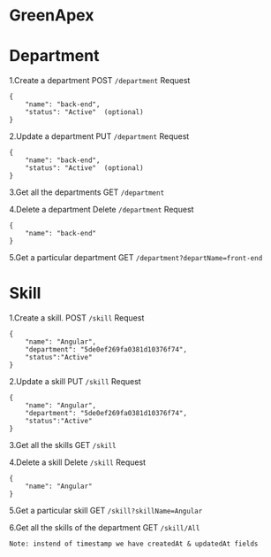 # GreenApex

# Department

1.Create a department
POST `/department`
Request
```
{
	"name": "back-end",
	"status": "Active"  (optional)
}
```

2.Update a department
PUT `/department`
Request
```
{
	"name": "back-end",
	"status": "Active"  (optional)
}
```

3.Get all the departments
GET `/department`

4.Delete a department
Delete `/department`
Request
```
{
	"name": "back-end"
}
```

5.Get a particular department
GET `/department?departName=front-end`



# Skill

1.Create a skill.
POST `/skill`
Request
```
{
	"name": "Angular",
	"department": "5de0ef269fa0381d10376f74",
	"status":"Active"
}
```

2.Update a skill
PUT `/skill`
Request
```
{
	"name": "Angular",
	"department": "5de0ef269fa0381d10376f74",
	"status":"Active"
}
```

3.Get all the skills
GET `/skill`

4.Delete a skill
Delete `/skill`
Request
```
{
	"name": "Angular"
}
```
5.Get a particular skill
GET `/skill?skillName=Angular`

6.Get all the skills of the department
GET `/skill/All`


`Note: instend of timestamp we have createdAt & updatedAt fields`